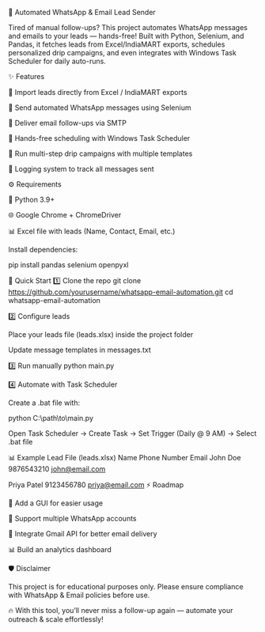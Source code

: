 🤖 Automated WhatsApp & Email Lead Sender

Tired of manual follow-ups? This project automates WhatsApp messages and emails to your leads — hands-free!
Built with Python, Selenium, and Pandas, it fetches leads from Excel/IndiaMART exports, schedules personalized drip campaigns, and even integrates with Windows Task Scheduler for daily auto-runs.

✨ Features

📂 Import leads directly from Excel / IndiaMART exports

💬 Send automated WhatsApp messages using Selenium

📧 Deliver email follow-ups via SMTP

📅 Hands-free scheduling with Windows Task Scheduler

🔄 Run multi-step drip campaigns with multiple templates

📝 Logging system to track all messages sent

⚙️ Requirements

🐍 Python 3.9+

🌐 Google Chrome + ChromeDriver

📊 Excel file with leads (Name, Contact, Email, etc.)

Install dependencies:

pip install pandas selenium openpyxl

🚀 Quick Start
1️⃣ Clone the repo
git clone https://github.com/yourusername/whatsapp-email-automation.git
cd whatsapp-email-automation

2️⃣ Configure leads

Place your leads file (leads.xlsx) inside the project folder

Update message templates in messages.txt

3️⃣ Run manually
python main.py

4️⃣ Automate with Task Scheduler

Create a .bat file with:

python C:\path\to\main.py


Open Task Scheduler → Create Task → Set Trigger (Daily @ 9 AM) → Select .bat file

📊 Example Lead File (leads.xlsx)
Name	Phone Number	Email
John Doe	9876543210	john@email.com

Priya Patel	9123456780	priya@email.com
⚡ Roadmap

🎨 Add a GUI for easier usage

🔑 Support multiple WhatsApp accounts

📧 Integrate Gmail API for better email delivery

📊 Build an analytics dashboard

🛡️ Disclaimer

This project is for educational purposes only.
Please ensure compliance with WhatsApp & Email policies before use.

🔥 With this tool, you’ll never miss a follow-up again — automate your outreach & scale effortlessly!
